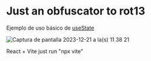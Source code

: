 # Just an obfuscator to rot13

Ejemplo de uso básico de [useState](https://react.dev/reference/react/useState#usestate)

![Captura de pantalla 2023-12-21 a la(s) 11 38 21](https://github.com/gonzalobarrerasaez/react-rot13-obfuscator/assets/124721059/8643ed4f-5331-486f-bc9e-452607e93a48)

React + Vite
just run "npx vite"

